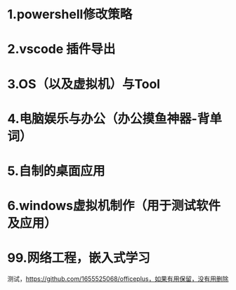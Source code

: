# 1.powershell修改策略
# 2.vscode 插件导出
# 3.OS（以及虚拟机）与Tool
# 4.电脑娱乐与办公（办公摸鱼神器-背单词）
# 5.自制的桌面应用
# 6.windows虚拟机制作（用于测试软件及应用）
# 99.网络工程，嵌入式学习
测试，https://github.com/1655525068/officeplus，如果有用保留，没有用删除